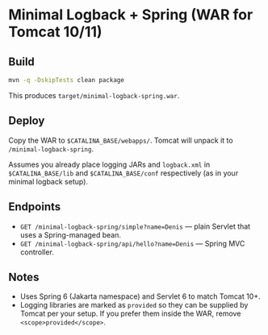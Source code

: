# Minimal Logback + Spring (WAR for Tomcat 10/11)

## Build
```bash
mvn -q -DskipTests clean package
```
This produces `target/minimal-logback-spring.war`.

## Deploy
Copy the WAR to `$CATALINA_BASE/webapps/`. Tomcat will unpack it to `/minimal-logback-spring`.

Assumes you already place logging JARs and `logback.xml` in `$CATALINA_BASE/lib` and `$CATALINA_BASE/conf` respectively (as in your minimal logback setup).

## Endpoints
- `GET /minimal-logback-spring/simple?name=Denis` — plain Servlet that uses a Spring-managed bean.
- `GET /minimal-logback-spring/api/hello?name=Denis` — Spring MVC controller.

## Notes
- Uses Spring 6 (Jakarta namespace) and Servlet 6 to match Tomcat 10+.
- Logging libraries are marked as `provided` so they can be supplied by Tomcat per your setup. If you prefer them inside the WAR, remove `<scope>provided</scope>`.
